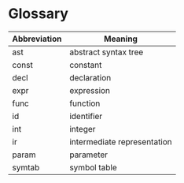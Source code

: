# Glossary

|Abbreviation|Meaning|
|--|--|
|ast|abstract syntax tree|
|const|constant|
|decl|declaration|
|expr|expression|
|func|function|
|id|identifier|
|int|integer|
|ir|intermediate representation|
|param|parameter|
|symtab|symbol table|